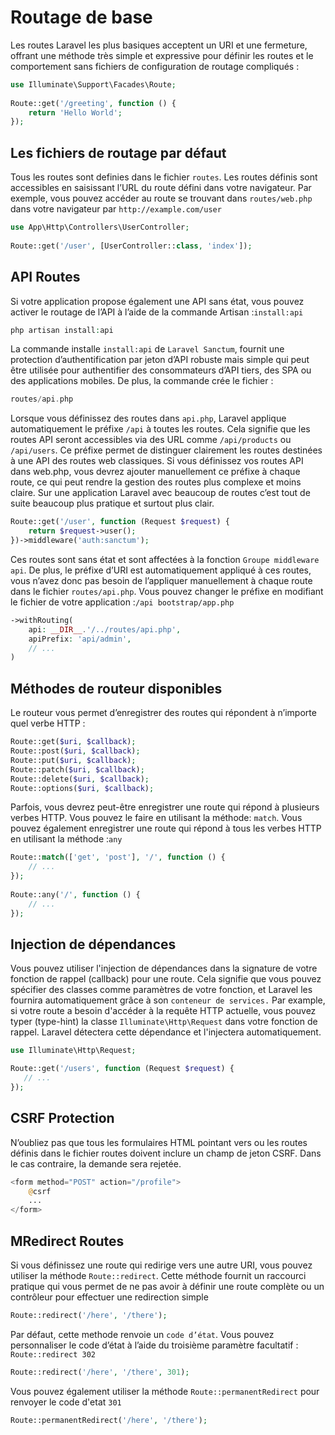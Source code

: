 # Routage de base
Les routes Laravel les plus basiques acceptent un URI et une fermeture, offrant une méthode très simple et expressive pour définir les routes et le comportement sans fichiers de configuration de routage compliqués :
```php
use Illuminate\Support\Facades\Route;
 
Route::get('/greeting', function () {
    return 'Hello World';
});
```
## Les fichiers de routage par défaut
Tous les routes sont definies dans le fichier `routes`.
Les routes définis sont accessibles en saisissant l’URL du route défini dans votre navigateur. Par exemple, vous pouvez accéder au route se trouvant dans `routes/web.php` dans votre navigateur par `http://example.com/user`
```php
use App\Http\Controllers\UserController;
 
Route::get('/user', [UserController::class, 'index']);
```
## API Routes
Si votre application propose également une API sans état, vous pouvez activer le routage de l’API à l’aide de la commande Artisan :`install:api`
```php
php artisan install:api
```
La commande installe `install:api` de `Laravel Sanctum`, fournit une protection d’authentification par jeton d’API robuste mais simple qui peut être utilisée pour authentifier des consommateurs d’API tiers, des SPA ou des applications mobiles. De plus, la commande crée le fichier :
```php
routes/api.php
```
Lorsque vous définissez des routes dans `api.php`, Laravel applique automatiquement le préfixe `/api` à toutes les routes. Cela signifie que les routes API seront accessibles via des URL comme `/api/products` ou `/api/users`. Ce préfixe permet de distinguer clairement les routes destinées à une API des routes web classiques. Si vous définissez vos routes API dans web.php, vous devrez ajouter manuellement ce préfixe à chaque route, ce qui peut rendre la gestion des routes plus complexe et moins claire. Sur une application Laravel avec beaucoup de routes c’est tout de suite beaucoup plus pratique et surtout plus clair.
```php
Route::get('/user', function (Request $request) {
    return $request->user();
})->middleware('auth:sanctum');
```
Ces routes sont sans état et sont affectées à la fonction `Groupe middleware api`. De plus, le préfixe d’URI est automatiquement appliqué à ces routes, vous n’avez donc pas besoin de l’appliquer manuellement à chaque route dans le fichier `routes/api.php`. Vous pouvez changer le préfixe en modifiant le fichier de votre application :`/api bootstrap/app.php`
```php
->withRouting(
    api: __DIR__.'/../routes/api.php',
    apiPrefix: 'api/admin',
    // ...
)
```
## Méthodes de routeur disponibles
Le routeur vous permet d’enregistrer des routes qui répondent à n’importe quel verbe HTTP :
```php
Route::get($uri, $callback);
Route::post($uri, $callback);
Route::put($uri, $callback);
Route::patch($uri, $callback);
Route::delete($uri, $callback);
Route::options($uri, $callback);
```
Parfois, vous devrez peut-être enregistrer une route qui répond à plusieurs verbes HTTP. Vous pouvez le faire en utilisant la méthode: `match`. Vous pouvez également enregistrer une route qui répond à tous les verbes HTTP en utilisant la méthode :`any`
```php
Route::match(['get', 'post'], '/', function () {
    // ...
});
 
Route::any('/', function () {
    // ...
});
```
## Injection de dépendances
 Vous pouvez utiliser l'injection de dépendances dans la signature de votre fonction de rappel (callback) pour une route. Cela signifie que vous pouvez spécifier des classes comme paramètres de votre fonction, et Laravel les fournira automatiquement grâce à son `conteneur de services.` Par example, si votre route a besoin d'accéder à la requête HTTP actuelle, vous pouvez typer (type-hint) la classe `Illuminate\Http\Request` dans votre fonction de rappel. Laravel détectera cette dépendance et l'injectera automatiquement.
 ```php
use Illuminate\Http\Request;
 
Route::get('/users', function (Request $request) {
    // ...
});
```
## CSRF Protection
N’oubliez pas que tous les formulaires HTML pointant vers ou les routes définis dans le fichier routes doivent inclure un champ de jeton CSRF. Dans le cas contraire, la demande sera rejetée.
```php
<form method="POST" action="/profile">
    @csrf
    ...
</form>
```
## MRedirect Routes
Si vous définissez une route qui redirige vers une autre URI, vous pouvez utiliser la méthode `Route::redirect`. Cette méthode fournit un raccourci pratique qui vous permet de ne pas avoir à définir une route complète ou un contrôleur pour effectuer une redirection simple
```php
Route::redirect('/here', '/there');
```
Par défaut, cette methode renvoie un `code d’état`. Vous pouvez personnaliser le code d’état à l’aide du troisième paramètre facultatif : `Route::redirect 302`
```php
Route::redirect('/here', '/there', 301);
```
Vous pouvez également utiliser la méthode `Route::permanentRedirect` pour renvoyer le code d'etat `301`
```php
Route::permanentRedirect('/here', '/there');
```
